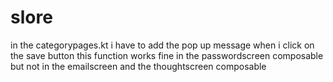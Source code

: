 ﻿# slore
in the categorypages.kt i have to add the pop up message when i click on the save button this function works fine in the passwordscreen composable 
but not in the emailscreen and the thoughtscreen composable
```kotlin

